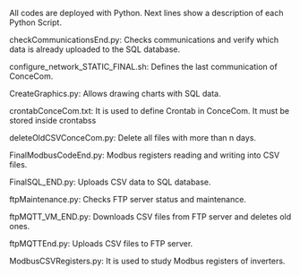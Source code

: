 All codes are deployed with Python. Next lines show a description of each Python Script.

checkCommunicationsEnd.py: Checks communications and verify which data is already uploaded to the SQL database.

configure_network_STATIC_FINAL.sh: Defines the last communication of ConceCom.

CreateGraphics.py: Allows drawing charts with SQL data.

crontabConceCom.txt: It is used to define Crontab in ConceCom. It must be stored inside crontabss

deleteOldCSVConceCom.py: Delete all files with more than n days.

FinalModbusCodeEnd.py: Modbus registers reading and writing into CSV files.

FinalSQL_END.py: Uploads CSV data to SQL database.

ftpMaintenance.py: Checks FTP server status and maintenance.

ftpMQTT_VM_END.py: Downloads CSV files from FTP server and deletes old ones.

ftpMQTTEnd.py: Uploads CSV files to FTP server.

ModbusCSVRegisters.py: It is used to study Modbus registers of inverters.






